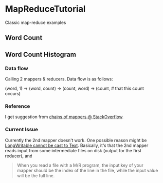 # MapReduceTutorial
Classic map-reduce examples 

## Word Count

## Word Count Histogram
### Data flow
Calling 2 mappers & reducers. Data flow is as follows:

(word, 1) -> (word, count) -> (count, word) -> (count, # that this count occurs)

### Reference
I get suggestion from [chains of mappers @ StackOverflow](https://stackoverflow.com/questions/29741305/how-can-i-have-multiple-mappers-and-reducers).

### Current Issue
Currently the 2nd mapper doesn't work. One possible reason might be [LongWritable cannot be cast to Text](https://stackoverflow.com/questions/11784729/hadoop-java-lang-classcastexception-org-apache-hadoop-io-longwritable-cannot). Basically, it's that the 2nd mapper reads input from some intermediate files on disk (output for the first reducer), and 
>When you read a file with a M/R program, the input key of your mapper should be the index of the line in the file, while the input value will be the full line.
